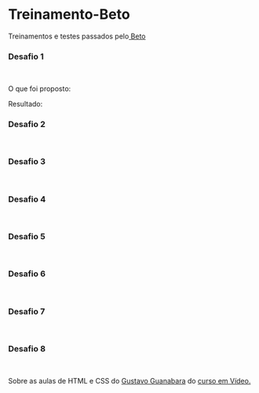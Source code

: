 # Treinamento-Beto
Treinamentos e testes passados pelo<a href="https://github.com/jrteixeira"> Beto</a> <br>

<h3>Desafio 1</h3> <br>

O que foi proposto: <br>

Resultado: 


<h3>Desafio 2</h3> <br>
<h3>Desafio 3</h3> <br>
<h3>Desafio 4</h3> <br>
<h3>Desafio 5</h3> <br>
<h3>Desafio 6</h3> <br>
<h3>Desafio 7</h3> <br>
<h3>Desafio 8</h3> <br>

Sobre as aulas de HTML e CSS do <a href="https://github.com/gustavoguanabara">Gustavo Guanabara</a> do <a href="https://www.cursoemvideo.com/">curso em Vídeo.</a>
